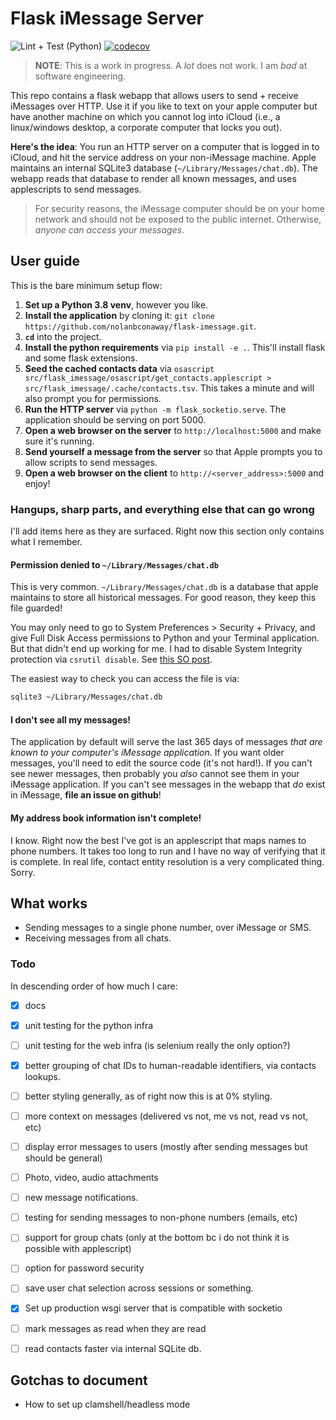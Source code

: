# Flask iMessage Server

![Lint + Test (Python)](https://github.com/nolanbconaway/flask-imessage/workflows/Lint%20+%20Test%20(Python)/badge.svg?event=push)
[![codecov](https://codecov.io/gh/nolanbconaway/flask-imessage/branch/main/graph/badge.svg?token=G053KV5WHB)](https://codecov.io/gh/nolanbconaway/flask-imessage)

> **NOTE**: This is a work in progress. A _lot_ does not work. I am _bad_ at software engineering.

This repo contains a flask webapp that allows users to send + receive iMessages over HTTP. Use it if you like to text on your apple computer but have another machine on which you cannot log into iCloud (i.e., a linux/windows desktop, a corporate computer that locks you out).

**Here's the idea**: You run an HTTP server on a computer that is logged in to iCloud, and hit the service address on your non-iMessage machine. Apple maintains an internal SQLite3 database (`~/Library/Messages/chat.db`). The webapp reads that database to render all known messages, and uses applescripts to send messages.

> For security reasons, the iMessage computer should be on your home network and should not be exposed to the public internet. Otherwise, _anyone can access your messages_.

## User guide

This is the bare minimum setup flow:

1. **Set up a Python 3.8 venv**, however you like.
2. **Install the application** by cloning it: `git clone https://github.com/nolanbconaway/flask-imessage.git`.
3. **`cd`** into the project.
4. **Install the python requirements** via `pip install -e .`. This'll install flask and some flask extensions.
5. **Seed the cached contacts data** via `osascript src/flask_imessage/osascript/get_contacts.applescript > src/flask_imessage/.cache/contacts.tsv`. This takes a minute and will also prompt you for permissions. 
6. **Run the HTTP server** via `python -m flask_socketio.serve`. The application should be serving on port 5000.
7. **Open a web browser on the server** to `http://localhost:5000` and make sure it's running. 
8. **Send yourself a message from the server** so that Apple prompts you to allow scripts to send messages.
9.  **Open a web browser on the client** to `http://<server_address>:5000` and enjoy!


### Hangups, sharp parts, and everything else that can go wrong

I'll add items here as they are surfaced. Right now this section only contains what I remember.

#### Permission denied to `~/Library/Messages/chat.db`

This is very common. `~/Library/Messages/chat.db` is a database that apple maintains to store all historical messages. For good reason, they keep this file guarded! 

You may only need to go to System Preferences > Security + Privacy, and give Full Disk Access permissions to Python and your Terminal application. But that didn't end up working for me. I had to 
disable System Integrity protection via `csrutil disable`. See [this SO post](https://apple.stackexchange.com/questions/208478).

The easiest way to check you can access the file is via:

```sh
sqlite3 ~/Library/Messages/chat.db
```

#### I don't see all my messages!

The application by default will serve the last 365 days of messages _that are known to your computer's iMessage application_. If you want older messages, you'll need to edit the source code (it's not hard!). If you can't see newer messages, then probably you _also_ cannot see them in your iMessage application. If you can't see messages in the webapp that _do_ exist in iMessage, **file an issue on github**!

#### My address book information isn't complete!

I know. Right now the best I've got is an applescript that maps names to phone numbers. It takes too long to run and I have no way of verifying that it is complete. In real life, contact entity resolution is a very complicated thing. Sorry.

## What works

- Sending messages to a single phone number, over iMessage or SMS.
- Receiving messages from all chats.

### Todo

In descending order of how much I care:

- [x] docs
- [x] unit testing for the python infra
- [ ] unit testing for the web infra (is selenium really the only option?)
- [x] better grouping of chat IDs to human-readable identifiers, via contacts lookups.
- [ ] better styling generally, as of right now this is at 0% styling.
- [ ] more context on messages (delivered vs not, me vs not, read vs not, etc)
- [ ] display error messages to users (mostly after sending messages but should be general)
- [ ] Photo, video, audio attachments
- [ ] new message notifications.
- [ ] testing for sending messages to non-phone numbers (emails, etc)
- [ ] support for group chats (only at the bottom bc i do not think it is possible with applescript)
- [ ] option for password security
- [ ] save user chat selection across sessions or something.
- [x] Set up production wsgi server that is compatible with socketio
- [ ] mark messages as read when they are read
- [ ] read contacts faster via internal SQLite db.


## Gotchas to document

- How to set up clamshell/headless mode